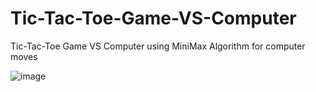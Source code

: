 # Tic-Tac-Toe-Game-VS-Computer
Tic-Tac-Toe Game VS Computer using MiniMax Algorithm for computer moves

![image](https://github.com/GrigorMarinov/Tic-Tac-Toe-Game-VS-Computer/assets/114864279/12f76f82-df9b-4a81-8217-ec26bcc60854)

